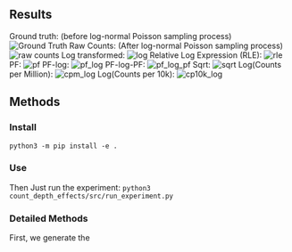 

## Results
Ground truth: (before log-normal Poisson sampling process)
![Ground Truth](assets/ground_truth.gif)
Raw Counts: (After log-normal Poisson sampling process)
![raw counts](assets/raw.gif)
Log transformed:
![log](assets/.gif)
Relative Log Expression (RLE): 
![rle](assets/rle.gif)
PF:
![pf](assets/pf.gif)
PF-log:
![pf_log](assets/pf_log.gif)
PF-log-PF:
![pf_log_pf](assets/pf_log_pf.gif)
Sqrt:
![sqrt](assets/sqrt.gif)
Log(Counts per Million):
![cpm_log](assets/cpm_log.gif)
Log(Counts per 10k):
![cp10k_log](assets/cp10k_log.gif)



## Methods
### Install 
`python3 -m pip install -e .`

### Use
Then Just run the experiment:
`python3 count_depth_effects/src/run_experiment.py`

### Detailed Methods
First, we generate the 
